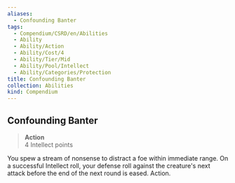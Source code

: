 ```yaml
---
aliases:
  - Confounding Banter
tags:
  - Compendium/CSRD/en/Abilities
  - Ability
  - Ability/Action
  - Ability/Cost/4
  - Ability/Tier/Mid
  - Ability/Pool/Intellect
  - Ability/Categories/Protection
title: Confounding Banter
collection: Abilities
kind: Compendium
---
```

## Confounding Banter  
>**Action**  
>4 Intellect points
  
You spew a stream of nonsense to distract a foe within immediate range. On a successful Intellect roll, your defense roll against the creature's next attack before the end of the next round is eased. Action.
